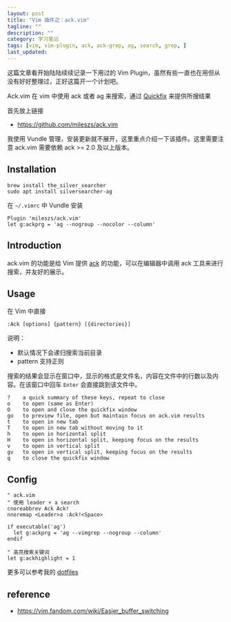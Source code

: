```yaml
---
layout: post
title: "Vim 插件之：ack.vim"
tagline: ""
description: ""
category: 学习笔记
tags: [vim, vim-plugin, ack, ack-grep, ag, search, grep, ]
last_updated:
---
```


这篇文章看开始陆陆续续记录一下用过的 Vim Plugin，虽然有些一直也在用但从没有好好整理过，正好这篇开一个计划吧。

Ack.vim 在 vim 中使用 ack 或者 ag 来搜索，通过 [Quickfix](http://vimdoc.sourceforge.net/htmldoc/quickfix.html#quickfix) 来提供所搜结果

首先放上链接

- <https://github.com/mileszs/ack.vim>

我使用 Vundle 管理，安装更新就不展开，这里重点介绍一下该插件。这里需要注意 ack.vim 需要依赖 ack >= 2.0 及以上版本。

## Installation

    brew install the_silver_searcher
    sudo apt install silversearcher-ag

在 `~/.vimrc` 中 Vundle 安装

    Plugin 'mileszs/ack.vim'
    let g:ackprg = 'ag --nogroup --nocolor --column'


## Introduction

ack.vim 的功能是给 Vim 提供 [ack](http://beyondgrep.com/) 的功能，可以在编辑器中调用 ack 工具来进行搜索，并友好的展示。

## Usage
在 Vim 中直接

    :Ack [options] {pattern} [{directories}]

说明：

- 默认情况下会递归搜索当前目录
- pattern 支持正则

搜索的结果会显示在窗口中，显示的格式是文件名，内容在文件中的行数以及内容。在该窗口中回车 `Enter` 会直接跳到该文件中。

    ?    a quick summary of these keys, repeat to close
    o    to open (same as Enter)
    O    to open and close the quickfix window
    go   to preview file, open but maintain focus on ack.vim results
    t    to open in new tab
    T    to open in new tab without moving to it
    h    to open in horizontal split
    H    to open in horizontal split, keeping focus on the results
    v    to open in vertical split
    gv   to open in vertical split, keeping focus on the results
    q    to close the quickfix window

## Config

    " ack.vim
    " 使用 leader + a search
    cnoreabbrev Ack Ack!
    nnoremap <Leader>a :Ack!<Space>

    if executable('ag')
      let g:ackprg = 'ag --vimgrep --nogroup --column'
    endif

    " 高亮搜索关键词
    let g:ackhighlight = 1

更多可以参考我的 [dotfiles](https://github.com/einverne/dotfiles)

## reference

- <https://vim.fandom.com/wiki/Easier_buffer_switching>
